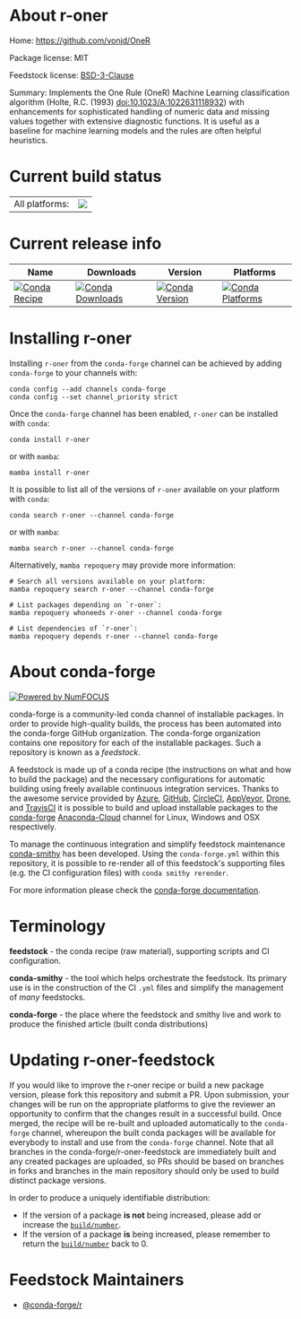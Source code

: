 About r-oner
============

Home: https://github.com/vonjd/OneR

Package license: MIT

Feedstock license: [BSD-3-Clause](https://github.com/conda-forge/r-oner-feedstock/blob/main/LICENSE.txt)

Summary: Implements the One Rule (OneR) Machine Learning classification algorithm (Holte, R.C. (1993) <doi:10.1023/A:1022631118932>) with enhancements for sophisticated handling of numeric data and missing values together with extensive diagnostic functions. It is useful as a baseline for machine learning models and the rules are often helpful heuristics.

Current build status
====================


<table><tr><td>All platforms:</td>
    <td>
      <a href="https://dev.azure.com/conda-forge/feedstock-builds/_build/latest?definitionId=16391&branchName=main">
        <img src="https://dev.azure.com/conda-forge/feedstock-builds/_apis/build/status/r-oner-feedstock?branchName=main">
      </a>
    </td>
  </tr>
</table>

Current release info
====================

| Name | Downloads | Version | Platforms |
| --- | --- | --- | --- |
| [![Conda Recipe](https://img.shields.io/badge/recipe-r--oner-green.svg)](https://anaconda.org/conda-forge/r-oner) | [![Conda Downloads](https://img.shields.io/conda/dn/conda-forge/r-oner.svg)](https://anaconda.org/conda-forge/r-oner) | [![Conda Version](https://img.shields.io/conda/vn/conda-forge/r-oner.svg)](https://anaconda.org/conda-forge/r-oner) | [![Conda Platforms](https://img.shields.io/conda/pn/conda-forge/r-oner.svg)](https://anaconda.org/conda-forge/r-oner) |

Installing r-oner
=================

Installing `r-oner` from the `conda-forge` channel can be achieved by adding `conda-forge` to your channels with:

```
conda config --add channels conda-forge
conda config --set channel_priority strict
```

Once the `conda-forge` channel has been enabled, `r-oner` can be installed with `conda`:

```
conda install r-oner
```

or with `mamba`:

```
mamba install r-oner
```

It is possible to list all of the versions of `r-oner` available on your platform with `conda`:

```
conda search r-oner --channel conda-forge
```

or with `mamba`:

```
mamba search r-oner --channel conda-forge
```

Alternatively, `mamba repoquery` may provide more information:

```
# Search all versions available on your platform:
mamba repoquery search r-oner --channel conda-forge

# List packages depending on `r-oner`:
mamba repoquery whoneeds r-oner --channel conda-forge

# List dependencies of `r-oner`:
mamba repoquery depends r-oner --channel conda-forge
```


About conda-forge
=================

[![Powered by
NumFOCUS](https://img.shields.io/badge/powered%20by-NumFOCUS-orange.svg?style=flat&colorA=E1523D&colorB=007D8A)](https://numfocus.org)

conda-forge is a community-led conda channel of installable packages.
In order to provide high-quality builds, the process has been automated into the
conda-forge GitHub organization. The conda-forge organization contains one repository
for each of the installable packages. Such a repository is known as a *feedstock*.

A feedstock is made up of a conda recipe (the instructions on what and how to build
the package) and the necessary configurations for automatic building using freely
available continuous integration services. Thanks to the awesome service provided by
[Azure](https://azure.microsoft.com/en-us/services/devops/), [GitHub](https://github.com/),
[CircleCI](https://circleci.com/), [AppVeyor](https://www.appveyor.com/),
[Drone](https://cloud.drone.io/welcome), and [TravisCI](https://travis-ci.com/)
it is possible to build and upload installable packages to the
[conda-forge](https://anaconda.org/conda-forge) [Anaconda-Cloud](https://anaconda.org/)
channel for Linux, Windows and OSX respectively.

To manage the continuous integration and simplify feedstock maintenance
[conda-smithy](https://github.com/conda-forge/conda-smithy) has been developed.
Using the ``conda-forge.yml`` within this repository, it is possible to re-render all of
this feedstock's supporting files (e.g. the CI configuration files) with ``conda smithy rerender``.

For more information please check the [conda-forge documentation](https://conda-forge.org/docs/).

Terminology
===========

**feedstock** - the conda recipe (raw material), supporting scripts and CI configuration.

**conda-smithy** - the tool which helps orchestrate the feedstock.
                   Its primary use is in the construction of the CI ``.yml`` files
                   and simplify the management of *many* feedstocks.

**conda-forge** - the place where the feedstock and smithy live and work to
                  produce the finished article (built conda distributions)


Updating r-oner-feedstock
=========================

If you would like to improve the r-oner recipe or build a new
package version, please fork this repository and submit a PR. Upon submission,
your changes will be run on the appropriate platforms to give the reviewer an
opportunity to confirm that the changes result in a successful build. Once
merged, the recipe will be re-built and uploaded automatically to the
`conda-forge` channel, whereupon the built conda packages will be available for
everybody to install and use from the `conda-forge` channel.
Note that all branches in the conda-forge/r-oner-feedstock are
immediately built and any created packages are uploaded, so PRs should be based
on branches in forks and branches in the main repository should only be used to
build distinct package versions.

In order to produce a uniquely identifiable distribution:
 * If the version of a package **is not** being increased, please add or increase
   the [``build/number``](https://docs.conda.io/projects/conda-build/en/latest/resources/define-metadata.html#build-number-and-string).
 * If the version of a package **is** being increased, please remember to return
   the [``build/number``](https://docs.conda.io/projects/conda-build/en/latest/resources/define-metadata.html#build-number-and-string)
   back to 0.

Feedstock Maintainers
=====================

* [@conda-forge/r](https://github.com/conda-forge/r/)

